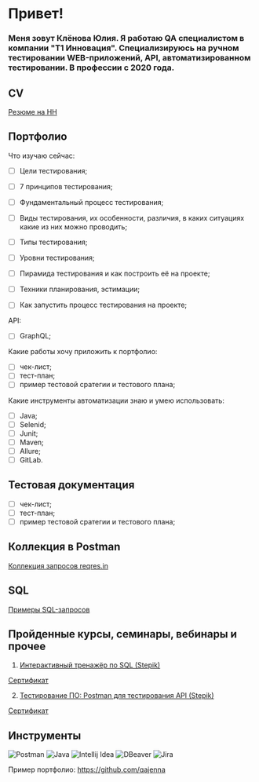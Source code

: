 # Привет!
### Меня зовут Клёнова Юлия. Я работаю QA специалистом в компании "Т1 Инновация". Специализируюсь на ручном тестировании WEB-приложений, API, автоматизированном тестировании. В профессии с 2020 года. 

## CV

[Резюме на HH](https://hh.ru/applicant/resumes/view?resume=95ddb16dff083028f60039ed1f4f6e4e324c5a)

## Портфолио


Что изучаю сейчас: 

- [ ] Цели тестирования; 
- [ ] 7 принципов тестирования; 
- [ ] Фундаментальный процесс тестирования; 
- [ ] Виды тестирования, их особенности, различия, в каких ситуациях какие из них можно проводить; 
- [ ] Типы тестирования; 
- [ ] Уровни тестирования; 
- [ ] Пирамида тестирования и как построить её на проекте; 
- [ ] Техники планирования, эстимации; 
- [ ] Как запустить процесс тестирования на проекте; 


API:

- [ ] GraphQL;

Какие работы хочу приложить к портфолио: 

- [ ] чек-лист; 
- [ ] тест-план; 
- [ ] пример тестовой сратегии и тестового плана; 

Какие инструменты автоматизации знаю и умею использовать: 
- [ ] Java; 
- [ ] Selenid; 
- [ ] Junit;
- [ ] Maven;
- [ ] Allure;
- [ ] GitLab.

## Тестовая документация 
- [ ] чек-лист; 
- [ ] тест-план; 
- [ ] пример тестовой сратегии и тестового плана; 

## Коллекция в Postman 

[Коллекция запросов reqres.in](https://github.com/JuliaMaple/JuliaMaple/blob/main/REQRES.postman_collection.json)

## SQL

[Примеры SQL-запросов](https://github.com/JuliaMaple/JuliaMaple/blob/main/SQL%20%D0%B7%D0%B0%D0%BF%D1%80%D0%BE%D1%81%D1%8B)

## Пройденные курсы, семинары, вебинары и прочее

1. [Интерактивный тренажёр по SQL (Stepik)](https://stepik.org/course/63054/syllabus?auth=login)

[Сертификат]()

2. [Тестирование ПО: Postman для тестирования API (Stepik)](https://stepik.org/course/120679/info)

[Сертификат](https://stepik.org/cert/1900972)



## Инструменты

![Postman](https://user-images.githubusercontent.com/96011528/230082575-242754d6-ee96-4eee-a68a-31c70339af08.png)
![Java](https://user-images.githubusercontent.com/96011528/230082856-db042451-bad7-48c9-a9b8-a460c2c430d3.png)
![Intellij Idea](https://user-images.githubusercontent.com/96011528/230084060-ad0a2c56-a6de-4338-aa64-962e1e0c6090.png)
![DBeaver](https://user-images.githubusercontent.com/96011528/230083887-cdef7809-2f9a-46b5-afb8-e6b1da2cfc32.png)
![Jira](https://user-images.githubusercontent.com/96011528/230083654-88053319-113f-4da4-89a6-3d420c7dcaf6.png)




Пример портфолио: 
https://github.com/qajenna

